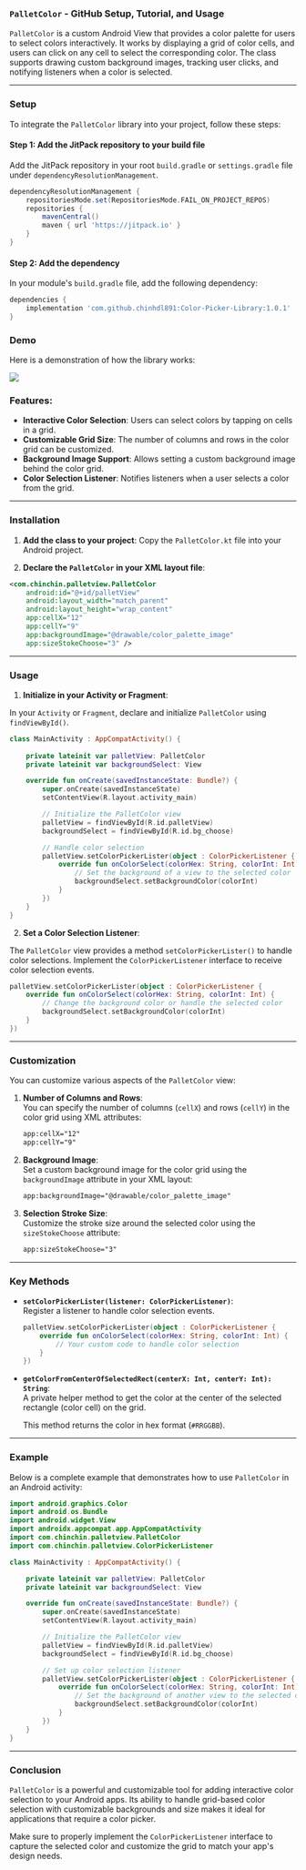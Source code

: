 ### `PalletColor` - GitHub Setup, Tutorial, and Usage

`PalletColor` is a custom Android View that provides a color palette for users to select colors interactively. It works by displaying a grid of color cells, and users can click on any cell to select the corresponding color. The class supports drawing custom background images, tracking user clicks, and notifying listeners when a color is selected.

---

### Setup

To integrate the `PalletColor` library into your project, follow these steps:

#### Step 1: Add the JitPack repository to your build file

Add the JitPack repository in your root `build.gradle` or `settings.gradle` file under `dependencyResolutionManagement`.

```groovy
dependencyResolutionManagement {
    repositoriesMode.set(RepositoriesMode.FAIL_ON_PROJECT_REPOS)
    repositories {
        mavenCentral()
        maven { url 'https://jitpack.io' }
    }
}
```

#### Step 2: Add the dependency

In your module's `build.gradle` file, add the following dependency:

```groovy
dependencies {
    implementation 'com.github.chinhdl891:Color-Picker-Library:1.0.1'
}
```

### Demo

Here is a demonstration of how the library works:

 ![](https://github.com/chinhdl891/Color-Picker-Library/blob/master/demo.gif)


### Features:
- **Interactive Color Selection**: Users can select colors by tapping on cells in a grid.
- **Customizable Grid Size**: The number of columns and rows in the color grid can be customized.
- **Background Image Support**: Allows setting a custom background image behind the color grid.
- **Color Selection Listener**: Notifies listeners when a user selects a color from the grid.

---

### Installation

1. **Add the class to your project**: Copy the `PalletColor.kt` file into your Android project.

2. **Declare the `PalletColor` in your XML layout file**:

```xml
<com.chinchin.palletview.PalletColor
    android:id="@+id/palletView"
    android:layout_width="match_parent"
    android:layout_height="wrap_content"
    app:cellX="12"
    app:cellY="9"
    app:backgroundImage="@drawable/color_palette_image"
    app:sizeStokeChoose="3" />
```

---

### Usage

1. **Initialize in your Activity or Fragment**:

In your `Activity` or `Fragment`, declare and initialize `PalletColor` using `findViewById()`.

```kotlin
class MainActivity : AppCompatActivity() {
    
    private lateinit var palletView: PalletColor
    private lateinit var backgroundSelect: View

    override fun onCreate(savedInstanceState: Bundle?) {
        super.onCreate(savedInstanceState)
        setContentView(R.layout.activity_main)

        // Initialize the PalletColor view
        palletView = findViewById(R.id.palletView)
        backgroundSelect = findViewById(R.id.bg_choose)

        // Handle color selection
        palletView.setColorPickerLister(object : ColorPickerListener {
            override fun onColorSelect(colorHex: String, colorInt: Int) {
                // Set the background of a view to the selected color
                backgroundSelect.setBackgroundColor(colorInt)
            }
        })
    }
}
```

2. **Set a Color Selection Listener**:

The `PalletColor` view provides a method `setColorPickerLister()` to handle color selections. Implement the `ColorPickerListener` interface to receive color selection events.

```kotlin
palletView.setColorPickerLister(object : ColorPickerListener {
    override fun onColorSelect(colorHex: String, colorInt: Int) {
        // Change the background color or handle the selected color
        backgroundSelect.setBackgroundColor(colorInt)
    }
})
```

---

### Customization

You can customize various aspects of the `PalletColor` view:

1. **Number of Columns and Rows**:  
   You can specify the number of columns (`cellX`) and rows (`cellY`) in the color grid using XML attributes:

   ```xml
   app:cellX="12"
   app:cellY="9"
   ```

2. **Background Image**:  
   Set a custom background image for the color grid using the `backgroundImage` attribute in your XML layout:

   ```xml
   app:backgroundImage="@drawable/color_palette_image"
   ```

3. **Selection Stroke Size**:  
   Customize the stroke size around the selected color using the `sizeStokeChoose` attribute:

   ```xml
   app:sizeStokeChoose="3"
   ```

---

### Key Methods

- **`setColorPickerLister(listener: ColorPickerListener)`**:  
  Register a listener to handle color selection events.

  ```kotlin
  palletView.setColorPickerLister(object : ColorPickerListener {
      override fun onColorSelect(colorHex: String, colorInt: Int) {
          // Your custom code to handle color selection
      }
  })
  ```

- **`getColorFromCenterOfSelectedRect(centerX: Int, centerY: Int): String`**:  
  A private helper method to get the color at the center of the selected rectangle (color cell) on the grid.

  This method returns the color in hex format (`#RRGGBB`).

---

### Example

Below is a complete example that demonstrates how to use `PalletColor` in an Android activity:

```kotlin
import android.graphics.Color
import android.os.Bundle
import android.widget.View
import androidx.appcompat.app.AppCompatActivity
import com.chinchin.palletview.PalletColor
import com.chinchin.palletview.ColorPickerListener

class MainActivity : AppCompatActivity() {

    private lateinit var palletView: PalletColor
    private lateinit var backgroundSelect: View

    override fun onCreate(savedInstanceState: Bundle?) {
        super.onCreate(savedInstanceState)
        setContentView(R.layout.activity_main)

        // Initialize the PalletColor view
        palletView = findViewById(R.id.palletView)
        backgroundSelect = findViewById(R.id.bg_choose)

        // Set up color selection listener
        palletView.setColorPickerLister(object : ColorPickerListener {
            override fun onColorSelect(colorHex: String, colorInt: Int) {
                // Set the background of another view to the selected color
                backgroundSelect.setBackgroundColor(colorInt)
            }
        })
    }
}
```

---

### Conclusion

`PalletColor` is a powerful and customizable tool for adding interactive color selection to your Android apps. Its ability to handle grid-based color selection with customizable backgrounds and size makes it ideal for applications that require a color picker.

Make sure to properly implement the `ColorPickerListener` interface to capture the selected color and customize the grid to match your app's design needs.
